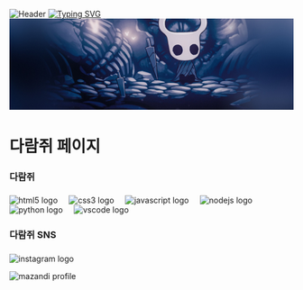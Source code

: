 ![Header](https://capsule-render.vercel.app/api?type=venom&height=200&color=0:A4D65E,100:2E7D32&text=다람쥐&section=header&reversal=false&textBg=false&fontSize=40&animation=fadeIn&desc=Squirrel%20page&fontAlignY=47&fontAlign=50&descAlign=50&descAlignY=63&fontColor=FFFFFF)
[![Typing SVG](https://readme-typing-svg.demolab.com?font=Gowun+Dodum&size=30&letterSpacing=5px&duration=2000&pause=1000&color=2E7D32&center=true&vCenter=true&width=1000&lines=%F0%9F%8C%AA%EF%B8%8F+%EB%8B%A4%EB%9E%8C%EC%A5%90+%ED%8E%98%EC%9D%B4%EC%A7%80+%F0%9F%90%BF%EF%B8%8F;26%EC%88%98%EB%8A%A5+%ED%99%94%EC%9D%B4%ED%8C%85)](https://git.io/typing-svg)
![Header](eecb3d4dce699fccfdb9b663ef8629ce.jpg)

<h1 align="left">다람쥐 페이지</h1>

###

<h3 align="left">다람쥐</h3>

###

<div align="left">
  <img src="https://cdn.jsdelivr.net/gh/devicons/devicon/icons/html5/html5-original.svg" height="40" alt="html5 logo"  />
  <img width="12" />
  <img src="https://cdn.jsdelivr.net/gh/devicons/devicon/icons/css3/css3-original.svg" height="40" alt="css3 logo"  />
  <img width="12" />
  <img src="https://cdn.jsdelivr.net/gh/devicons/devicon/icons/javascript/javascript-original.svg" height="40" alt="javascript logo"  />
  <img width="12" />
  <img src="https://cdn.jsdelivr.net/gh/devicons/devicon/icons/nodejs/nodejs-original.svg" height="40" alt="nodejs logo"  />
  <img width="12" />
  <img src="https://cdn.jsdelivr.net/gh/devicons/devicon/icons/python/python-original.svg" height="40" alt="python logo"  />
  <img width="12" />
  <img src="https://cdn.jsdelivr.net/gh/devicons/devicon/icons/vscode/vscode-original.svg" height="40" alt="vscode logo"  />
</div>

###

<h3 align="left">다람쥐 SNS</h3>

###

<div align="left">
  <img src="https://raw.githubusercontent.com/maurodesouza/profile-readme-generator/master/src/assets/icons/social/instagram/default.svg" width="52" height="40" alt="instagram logo"  />
</div>

![mazandi profile](http://mazandi.herokuapp.com/api?handle={handle}&theme=warm)
